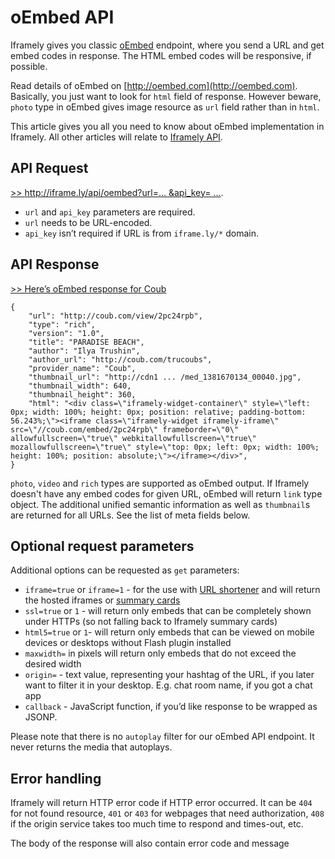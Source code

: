 # oEmbed API

Iframely gives you classic [oEmbed](http://oembed.com) endpoint, where you send a URL and get embed codes in response. The HTML embed codes will be responsive, if possible.

Read details of oEmbed on [http://oembed.com](http://oembed.com).  Basically, you just want to look for `html` field of response. However beware, `photo` type in oEmbed gives image resource as `url` field rather than in `html`.

This article gives you all you need to know about oEmbed implementation in Iframely. All other articles will relate to [Iframely API](https://iframely.com/docs/iframely-api).

## API Request

[>> http://iframe.ly/api/oembed?url=… &api_key= …](http://iframe.ly/api/oembed?url=http://iframe.ly/ACcM3Y).

 - `url` and `api_key` parameters are required. 
 - `url` needs to be URL-encoded.
 - `api_key` isn’t required if URL is from `iframe.ly/*` domain. 

## API Response

[>> Here’s oEmbed response for Coub](http://iframe.ly/ACcM3Y.oembed)

	{
	    "url": "http://coub.com/view/2pc24rpb",
	    "type": "rich",
	    "version": "1.0",
	    "title": "PARADISE BEACH",
	    "author": "Ilya Trushin",
	    "author_url": "http://coub.com/trucoubs",
	    "provider_name": "Coub",
	    "thumbnail_url": "http://cdn1 ... /med_1381670134_00040.jpg",
	    "thumbnail_width": 640,
	    "thumbnail_height": 360,
	    "html": "<div class=\"iframely-widget-container\" style=\"left: 0px; width: 100%; height: 0px; position: relative; padding-bottom: 56.243%;\"><iframe class=\"iframely-widget iframely-iframe\" src=\"//coub.com/embed/2pc24rpb\" frameborder=\"0\" allowfullscreen=\"true\" webkitallowfullscreen=\"true\" mozallowfullscreen=\"true\" style=\"top: 0px; left: 0px; width: 100%; height: 100%; position: absolute;\"></iframe></div>",
	}

`photo`, `video` and `rich` types are supported as oEmbed output. If Iframely doesn't have any embed codes for given URL, oEmbed will return `link` type object. The additional unified semantic information as well as `thumbnail`s are returned for all URLs. See the list of meta fields below.

## Optional request parameters

Additional options can be requested as `get` parameters:

 - `iframe=true` or `iframe=1` - for the use with [URL shortener](https://iframely.com/docs/url-shortener) and will return the hosted iframes or [summary cards](https://iframely.com/docs)
 - `ssl=true` or `1` - will return only embeds that can be completely shown under HTTPs (so not falling back to Iframely summary cards)
 - `html5=true` or `1`- will return only embeds that can be viewed on mobile devices or desktops without Flash plugin installed
 - `maxwidth=` in pixels will return only embeds that do not exceed the desired width
 - `origin=` - text value, representing your hashtag of the URL, if you later want to filter it in your desktop. E.g. chat room name, if you got a chat app
 - `callback` - JavaScript function, if you’d like response to be wrapped as JSONP.

Please note that there is no `autoplay` filter for our oEmbed API endpoint. It never returns the media that autoplays. 

## Error handling

Iframely will return HTTP error code if HTTP error occurred. It can be `404` for not found resource, `401` or `403` for webpages that need authorization, `408` if the origin service takes too much time to respond and times-out, etc. 

The body of the response will also contain error code and message